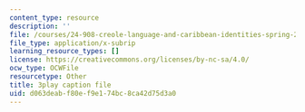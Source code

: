 ```yaml
---
content_type: resource
description: ''
file: /courses/24-908-creole-language-and-caribbean-identities-spring-2017/d063deabf80ef9e174bc8ca42d75d3a0_xCpg54xUzLE.srt
file_type: application/x-subrip
learning_resource_types: []
license: https://creativecommons.org/licenses/by-nc-sa/4.0/
ocw_type: OCWFile
resourcetype: Other
title: 3play caption file
uid: d063deab-f80e-f9e1-74bc-8ca42d75d3a0
---
```

